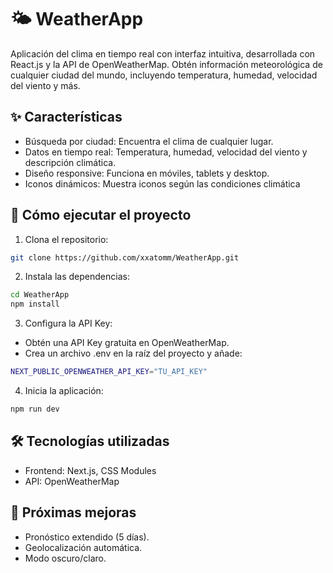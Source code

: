 # 🌤️ WeatherApp
Aplicación del clima en tiempo real con interfaz intuitiva, desarrollada con React.js y la API de OpenWeatherMap. Obtén información meteorológica de cualquier ciudad del mundo, incluyendo temperatura, humedad, velocidad del viento y más.
## ✨ Características
- Búsqueda por ciudad: Encuentra el clima de cualquier lugar.
- Datos en tiempo real: Temperatura, humedad, velocidad del viento y descripción climática.
- Diseño responsive: Funciona en móviles, tablets y desktop.
- Iconos dinámicos: Muestra iconos según las condiciones climática

## 🚀 Cómo ejecutar el proyecto
1. Clona el repositorio:
```bash
git clone https://github.com/xxatomm/WeatherApp.git
```
2. Instala las dependencias:
```bash
cd WeatherApp
npm install
```
3. Configura la API Key:
- Obtén una API Key gratuita en OpenWeatherMap.
- Crea un archivo .env en la raíz del proyecto y añade:
```bash
NEXT_PUBLIC_OPENWEATHER_API_KEY="TU_API_KEY"
```
4. Inicia la aplicación:
```bash
npm run dev
```
## 🛠 Tecnologías utilizadas
- Frontend: Next.js, CSS Modules
- API: OpenWeatherMap
## 📌 Próximas mejoras
- Pronóstico extendido (5 días).
- Geolocalización automática.
- Modo oscuro/claro.
